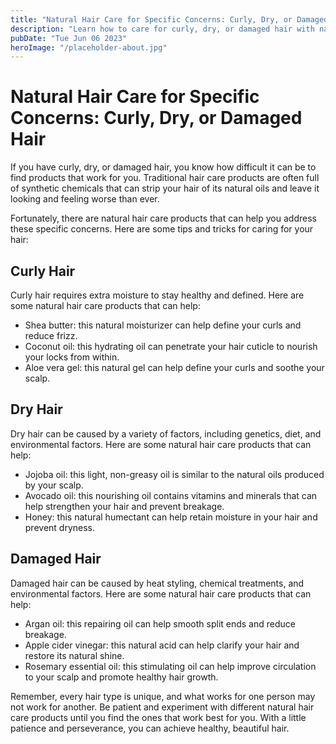 ```yaml
---
title: "Natural Hair Care for Specific Concerns: Curly, Dry, or Damaged Hair"
description: "Learn how to care for curly, dry, or damaged hair with natural hair care products. Get expert tips and tricks to keep your hair healthy and beautiful."
pubDate: "Tue Jun 06 2023"
heroImage: "/placeholder-about.jpg"
---
```


# Natural Hair Care for Specific Concerns: Curly, Dry, or Damaged Hair

If you have curly, dry, or damaged hair, you know how difficult it can be to find products that work for you. Traditional hair care products are often full of synthetic chemicals that can strip your hair of its natural oils and leave it looking and feeling worse than ever.

Fortunately, there are natural hair care products that can help you address these specific concerns. Here are some tips and tricks for caring for your hair:

## Curly Hair

Curly hair requires extra moisture to stay healthy and defined. Here are some natural hair care products that can help:

- Shea butter: this natural moisturizer can help define your curls and reduce frizz.
- Coconut oil: this hydrating oil can penetrate your hair cuticle to nourish your locks from within.
- Aloe vera gel: this natural gel can help define your curls and soothe your scalp.

## Dry Hair

Dry hair can be caused by a variety of factors, including genetics, diet, and environmental factors. Here are some natural hair care products that can help:

- Jojoba oil: this light, non-greasy oil is similar to the natural oils produced by your scalp.
- Avocado oil: this nourishing oil contains vitamins and minerals that can help strengthen your hair and prevent breakage.
- Honey: this natural humectant can help retain moisture in your hair and prevent dryness.

## Damaged Hair

Damaged hair can be caused by heat styling, chemical treatments, and environmental factors. Here are some natural hair care products that can help:

- Argan oil: this repairing oil can help smooth split ends and reduce breakage.
- Apple cider vinegar: this natural acid can help clarify your hair and restore its natural shine.
- Rosemary essential oil: this stimulating oil can help improve circulation to your scalp and promote healthy hair growth.

Remember, every hair type is unique, and what works for one person may not work for another. Be patient and experiment with different natural hair care products until you find the ones that work best for you. With a little patience and perseverance, you can achieve healthy, beautiful hair.